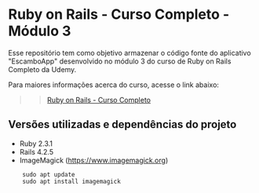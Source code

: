 # Ruby on Rails - Curso Completo - Módulo 3

Esse repositório tem como objetivo armazenar o código fonte do aplicativo "EscamboApp" desenvolvido no módulo 3 do curso de Ruby on Rails Completo da Udemy.

Para maiores informações acerca do curso, acesse o link abaixo:

>> [Ruby on Rails - Curso Completo](https://www.udemy.com/rubyonrails)

## Versões utilizadas e dependências do projeto

* Ruby 2.3.1
* Rails 4.2.5
* ImageMagick (https://www.imagemagick.org)
```
    sudo apt update
    sudo apt install imagemagick
```
